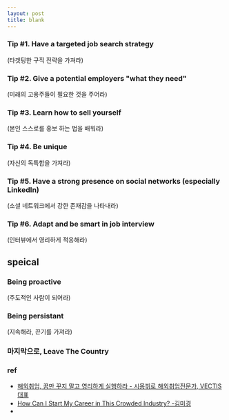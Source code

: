 ```yaml
---
layout: post
title: blank
---
```


### Tip #1. Have a targeted job search strategy
(타겟팅한 구직 전략을 가져라)

### Tip #2. Give a potential employers "what they need"
(미래의 고용주들이 필요한 것을 주어라)

### Tip #3. Learn how to sell yourself
(본인 스스로를 홍보 하는 법을 배워라)

### Tip #4. Be unique
(자신의 독특함을 가져라)

### Tip #5. Have a strong presence on social networks (especially LinkedIn)
(소셜 네트워크에서 강한 존재감을 나타내라)

### Tip #6. Adapt and be smart in job interview
(인터뷰에서 영리하게 적응해라)

## speical
### Being proactive
(주도적인 사람이 되어라)

### Being persistant
(지속해라, 끈기를 가져라)

### 마지막으로, Leave The Country

### ref
- [해외취업, 꿈만 꾸지 말고 영리하게 실행하라 - 시몽뷔로 해외취업전문가, VECTIS 대표](https://www.youtube.com/watch?v=p7p-T9aNbjg&t=648s)
- [How Can I Start My Career in This Crowded Industry? -김미경](https://www.youtube.com/watch?v=jdrOI66Rja4)
- 